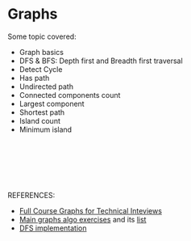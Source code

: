 # Graphs
Some topic covered:

- Graph basics
- DFS & BFS: Depth first and Breadth first traversal
- Detect Cycle
- Has path
- Undirected path
- Connected components count
- Largest component
- Shortest path
- Island count
- Minimum island





</br>
</br>
</br>
</br>
</br>

REFERENCES:

- [Full Course Graphs for Technical Inteviews](https://www.youtube.com/watch?v=tWVWeAqZ0WU&t=694s)
- [Main graphs algo exercises](https://leetcode.com/discuss/general-discussion/655708/Graph-For-Beginners-Problems-or-Pattern-or-Sample-Solutions) and its [list](https://leetcode.com/discuss/interview-question/753236/List-of-graph-algorithms-for-coding-interview)
- [DFS implementation](https://favtutor.com/blogs/depth-first-search-java)

